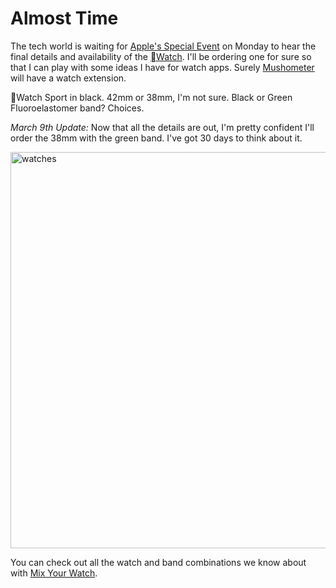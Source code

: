 # Almost Time

The tech world is waiting for [Apple's Special Event](http://www.apple.com/live/) on Monday to hear the final details and availability of the [Watch](http://www.apple.com/watch/).  I'll be ordering one for sure so that I can play with some ideas I have for watch apps. Surely [Mushometer](https://itunes.apple.com/app/id369881803) will have a watch extension. 

Watch Sport in black. 42mm or 38mm, I'm not sure.  Black or Green Fluoroelastomer band? Choices.

_March 9th Update:_ Now that all the details are out, I'm pretty confident I'll order the 38mm with the green band.  I've got 30 days to think about it.

<a href="https://www.flickr.com/photos/darkewolf/16562924959" title="watches by Eric Schweichler, on Flickr"><img src="https://farm8.staticflickr.com/7599/16562924959_5f3e694d2c_c.jpg" width="800" height="634" alt="watches"></a>

You can check out all the watch and band combinations we know about with [Mix Your Watch](http://mixyourwatch.com).

